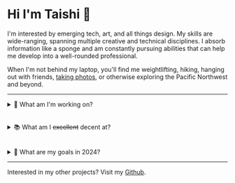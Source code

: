 # Hi I'm Taishi 🐨

I'm interested by emerging tech, art, and all things design. My skills are wide-ranging, spanning multiple creative and technical disciplines. I absorb information like a sponge and am constantly pursuing abilities that can help me develop into a well-rounded professional.

When I'm not behind my laptop, you'll find me weightlifting, hiking, hanging out with friends,  [taking photos](https://unsplash.com/@taishiwalden), or otherwise exploring the Pacific Northwest and beyond.

<!-- <img src="https://github.com/taishiwalden/my-blog-starter/blob/fdf351d41cce25cf6dca52ac4afa0fe0af9fb4ef/src/posts/taishiwalden.jpeg"
     alt="Taishi Walden Image"
     style="border-radius: 5px;" /> -->

---

<details>
  <summary>🏡 What am I'm working on?</summary>

- I'm working full-time as a `Consultant` at [Forum Solutions LLC](https://forumsolutionsllc.com/)
- And slowly but surely building a `Website` called [Taishi's AI Repository](https://aitaishi.netlify.app/)

<!--
- Developing a `Mobile App` for my startup idea, [Mappa](https://master--mappanews.netlify.app/)
-->

</details>
<br>
<br>

<details>
  <summary>📚 What am I <s>excellent</s> decent at?</summary>

1. Project Management
2. Product Management
3. Data Visualization

| **_Technical Skills_** |  **_Art Tech_**  | **_Other Tools_** |
| ---------------------- | :--------------: | ----------------: |
| HTML, CSS, JS          |   Illustrator    |  Google Workspace |
| React                  |    Photoshop     |  Microsoft Office |
| Python                 | Figma & Adobe XD |       Data Studio |
| Heroku, Netlify, AWS   |      Canva       |  Google Analytics 4 |

</details>
<br>
<br>

<details>
  <summary>🚧 What are my goals in 2024?</summary>

- [x] Go backpacking in the Olympic National Park
- [ ] Build a full stack web application
- [ ] Complete the N2 [JLPT Exam](https://www.jlpt.jp/e/certificate/)

<!--
- [x] Travel around Eastern Europe
- [x] Complete FCC's [Responsive Web Design](https://www.freecodecamp.org/taishi) certification
- [x] Complete FCC's [Data Structures & Algorithms](https://www.freecodecamp.org/taishi) 
certification
- [x] Finish my internship at [Kahana](https://kahana.co/)
- [ ] Complete FCC's [Front-End Development Libraries](https://www.freecodecamp.org/taishi) certification
-->

</details>

---

Interested in my other projects? Visit my [Github](https://github.com/taishiwalden).
